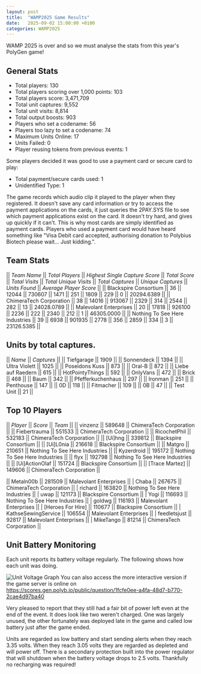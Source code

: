 ```yaml
---
layout: post
title:  "WAMP2025 Game Results"
date:   2025-09-02 15:00:00 +0100
categories: WAMP2025
---
```


WAMP 2025 is over and so we must analyse the stats from this year's PolyGen game!

## General Stats

- Total players: 130
- Total players scoring over 1,000 points: 103
- Total players score: 3,471,709
- Total unit captures: 9,552
- Total unit visits: 8,814
- Total output boosts: 903
- Players who set a codename: 56
- Players too lazy to set a codename: 74
- Maximum Units Online: 17
- Units Failed: 0
- Player reusing tokens from previous events: 1

Some players decided it was good to use a payment card or secure card to play:
- Total payment/secure cards used: 1
- Unidentified Type: 1

The game records which audio clip it played to the player when they registered.  It doesn't save any card information or try to access the payment applications on the cards, it just queries the 2PAY.SYS file to see which payment applications exist on the card.  It doesn't try hard, and gives up quickly if it can't.  This is why most cards are simply identified as payment cards.  Players who used a payment card would have heard something like "Visa Debit card accepted, authorising donation to Polybius Biotech please wait... Just kidding.".

## Team Stats

|| *Team Name* || *Total Players* || *Highest Single Capture Score* || *Total Score* || *Total Visits* || *Total Unique Visits* || *Total Captures* || *Unique Captures* || *Units Found* || *Average Player Score* ||
|| Blackspire Consortium || 36 || 12044 || 730607 || 1471 || 251 || 1809 || 229 || 0 || 20294.6389 || 
|| ChimeraTech Corporation || 38 || 14016 || 913067 || 2329 || 314 || 2544 || 282 || 13 || 24028.0789 || 
|| Malevolant Enterprises || 20 || 17818 || 926100 || 2236 || 222 || 2340 || 212 || 1 || 46305.0000 || 
|| Nothing To See Here Industries || 39 || 6938 || 901935 || 2778 || 356 || 2859 || 334 || 3 || 23126.5385 || 


## Units by total captures.

|| *Name* || *Captures* ||
|| Tiefgarage  || 1909 || 
|| Sonnendeck || 1394 || 
|| Ultra Violett || 1025 || 
|| Poseidons Kuss || 873 || 
|| Oral-B || 872 || 
|| Liebe auf Raedern || 615 || 
|| HotPointyThings || 592 || 
|| OnlyVans || 472 || 
|| Brick || 468 || 
|| Baum || 342 || 
|| Pfefferkuchenhaus || 297 || 
|| Ironman || 251 || 
|| Penthouse  || 147 || 
|| 0D || 118 || 
|| Fitmacher || 109 || 
|| 0B || 47 || 
|| Test Unit || 21 || 




## Top 10 Players

|| *Player* || *Score* || *Team* ||
|| vinzenz || 589648 || ChimeraTech Corporation ||
|| Fiebertrauma || 551533 || ChimeraTech Corporation ||
|| RicochetPhil || 532183 || ChimeraTech Corporation ||
|| [Ui]hng || 339812 || Blackspire Consortium ||
|| [Ui]L0nia || 216618 || Blackspire Consortium ||
|| Matgro || 210651 || Nothing To See Here Industries ||
|| Kyzerdroid || 195172 || Nothing To See Here Industries ||
|| flyx || 192798 || Nothing To See Here Industries ||
|| [Ui]ActionOlaf || 151724 || Blackspire Consortium ||
|| [Trace Martez] || 149606 || ChimeraTech Corporation ||

|| Metaln00b || 281509 || Malevolant Enterprises || 
| Chaba || 267675 || ChimeraTech Corporation || 
| richard || 163820 || Nothing To See Here Industries || 
| uwap || 121173 || Blackspire Consortium || 
| Yogi || 116693 || Nothing To See Here Industries || 
| goldwg || 116193 || Malevolant Enterprises || 
| [Heroes For Hire] || 110677 || Blackspire Consortium || 
| KathseSewingService || 106554 || Malevolant Enterprises || 
| feedletsjust || 92817 || Malevolant Enterprises || 
| MikeTango || 81214 || ChimeraTech Corporation || 



## Unit Battery Monitoring

Each unit reports its battery voltage regularly.  The following shows how each unit was doing.

![Unit Voltage Graph](https://gen.polyb.io/assets/img/WAMP2025-Voltages.png "Unit Voltage History")
You can also access the more interactive version if the game server is online on <https://scores.gen.polyb.io/public/question/1fcfe0ee-a4fa-48d7-b770-2cae4d97ba40>

Very pleased to report that they still had a fair bit of power left even at the end of the event.  It does look like two weren't charged.  One was largely unused, the other fortunately was deployed late in the game and called low battery just after the game ended.

Units are regarded as low battery and start sending alerts when they reach 3.35 volts.  When they reach 3.05 volts they are regarded as depleted and will power off.  There is a secondary protection built into the power regulator that will shutdown when the battery voltage drops to 2.5 volts.  Thankfully no recharging was required!

